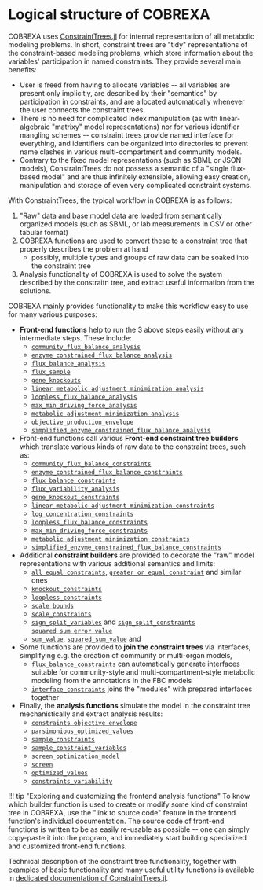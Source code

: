 
# Logical structure of COBREXA

COBREXA uses
[ConstraintTrees.jl](https://github.com/COBREXA/ConstraintTrees.jl) for
internal representation of all metabolic modeling problems. In short,
constraint trees are "tidy" representations of the constraint-based modeling
problems, which store information about the variables' participation in named
constraints. They provide several main benefits:

- User is freed from having to allocate variables -- all variables are present
  only implicitly, are described by their "semantics" by participation in
  constraints, and are allocated automatically whenever the user connects the
  constraint trees.
- There is no need for complicated index manipulation (as with linear-algebraic
  "matrixy" model representations) nor for various identifier mangling schemes
  -- constraint trees provide named interface for everything, and identifiers
  can be organized into directories to prevent name clashes in various
  multi-compartment and community models.
- Contrary to the fixed model representations (such as SBML or JSON models),
  ConstraintTrees do not possess a semantic of a "single flux-based model" and
  are thus infinitely extensible, allowing easy creation, manipulation and
  storage of even very complicated constraint systems.

With ConstraintTrees, the typical workflow in COBREXA is as follows:

1. "Raw" data and base model data are loaded from semantically organized models
   (such as SBML, or lab measurements in CSV or other tabular format)
2. COBREXA functions are used to convert these to a constraint tree that
   properly describes the problem at hand
   - possibly, multiple types and groups of raw data can be soaked into the
     constraint tree
3. Analysis functionality of COBREXA is used to solve the system described by
   the constraitn tree, and extract useful information from the solutions.

COBREXA mainly provides functionality to make this workflow easy to use for
many various purposes:

- **Front-end functions** help to run the 3 above steps easily without any
  intermediate steps. These include:
  - [`community_flux_balance_analysis`](@ref)
  - [`enzyme_constrained_flux_balance_analysis`](@ref)
  - [`flux_balance_analysis`](@ref)
  - [`flux_sample`](@ref)
  - [`gene_knockouts`](@ref)
  - [`linear_metabolic_adjustment_minimization_analysis`](@ref)
  - [`loopless_flux_balance_analysis`](@ref)
  - [`max_min_driving_force_analysis`](@ref)
  - [`metabolic_adjustment_minimization_analysis`](@ref)
  - [`objective_production_envelope`](@ref)
  - [`simplified_enzyme_constrained_flux_balance_analysis`](@ref)
- Front-end functions call various **Front-end constraint tree builders** which
  translate various kinds of raw data to the constraint trees, such as:
  - [`community_flux_balance_constraints`](@ref)
  - [`enzyme_constrained_flux_balance_constraints`](@ref)
  - [`flux_balance_constraints`](@ref)
  - [`flux_variability_analysis`](@ref)
  - [`gene_knockout_constraints`](@ref)
  - [`linear_metabolic_adjustment_minimization_constraints`](@ref)
  - [`log_concentration_constraints`](@ref)
  - [`loopless_flux_balance_constraints`](@ref)
  - [`max_min_driving_force_constraints`](@ref)
  - [`metabolic_adjustment_minimization_constraints`](@ref)
  - [`simplified_enzyme_constrained_flux_balance_constraints`](@ref)
- Additional **constraint builders** are provided to decorate the "raw" model
  representations with various additional semantics and limits:
  - [`all_equal_constraints`](@ref), [`greater_or_equal_constraint`](@ref) and
    similar ones
  - [`knockout_constraints`](@ref)
  - [`loopless_constraints`](@ref)
  - [`scale_bounds`](@ref)
  - [`scale_constraints`](@ref)
  - [`sign_split_variables`](@ref) and [`sign_split_constraints`](@ref)
    [`squared_sum_error_value`](@ref)
  - [`sum_value`](@ref), [`squared_sum_value`](@ref) and
- Some functions are provided to **join the constraint trees** via interfaces,
  simplifying e.g. the creation of community or multi-organ models,
  - [`flux_balance_constraints`](@ref) can automatically generate interfaces
    suitable for community-style and multi-compartment-style metabolic
    modeling from the annotations in the FBC models
  - [`interface_constraints`](@ref) joins the "modules" with prepared
    interfaces together
- Finally, the **analysis functions** simulate the model in the constraint
  tree mechanistically and extract analysis results:
  - [`constraints_objective_envelope`](@ref)
  - [`parsimonious_optimized_values`](@ref)
  - [`sample_constraints`](@ref)
  - [`sample_constraint_variables`](@ref)
  - [`screen_optimization_model`](@ref)
  - [`screen`](@ref)
  - [`optimized_values`](@ref)
  - [`constraints_variability`](@ref)

!!! tip "Exploring and customizing the frontend analysis functions"
    To know which builder function is used to create or modify some kind of
    constraint tree in COBREXA, use the "link to source code" feature in the
    frontend function's individual documentation. The source code of front-end
    functions is written to be as easily re-usable as possible -- one can
    simply copy-paste it into the program, and immediately start building
    specialized and customized front-end functions.

Technical description of the constraint tree functionality, together with
examples of basic functionality and many useful utility functions is available
in [dedicated documentation of
ConstraintTrees.jl](https://cobrexa.github.io/ConstraintTrees.jl/).
